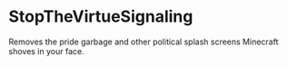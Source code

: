 # StopTheVirtueSignaling
Removes the pride garbage and other political splash screens Minecraft shoves in your face.
